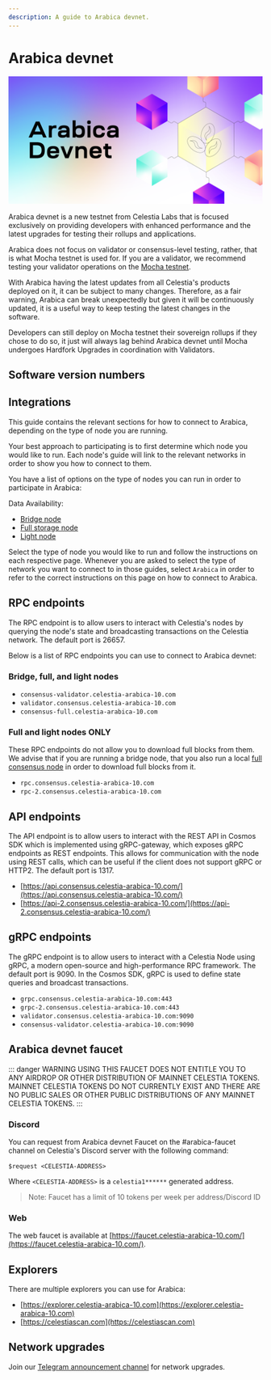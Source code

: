 ```yaml
---
description: A guide to Arabica devnet.
---
```


# Arabica devnet

![arabica-devnet](/img/arabica-devnet.png)

Arabica devnet is a new testnet from Celestia Labs that is focused
exclusively on providing developers with enhanced performance and
the latest upgrades for testing their rollups and applications.

Arabica does not focus on validator or consensus-level testing, rather,
that is what Mocha testnet is used for. If you are a validator, we
recommend testing your validator operations on the
[Mocha testnet](./mocha-testnet.md).

With Arabica having the latest updates from all Celestia's products deployed
on it, it can be subject to many changes. Therefore, as a fair warning,
Arabica can break unexpectedly but given it will be continuously updated,
it is a useful way to keep testing the latest changes in the software.

Developers can still deploy on Mocha testnet their sovereign rollups if they
chose to do so, it just will always lag behind Arabica devnet until Mocha
undergoes Hardfork Upgrades in coordination with Validators.

## Software version numbers

<!-- markdownlint-disable MD033 -->
<script setup>
import ArabicaVersionTags from '../.vitepress/components/ArabicaVersionTags.vue'
</script>

<ArabicaVersionTags/>

## Integrations

This guide contains the relevant sections for how to connect to Arabica,
depending on the type of node you are running.

Your best approach to participating is to first determine which node
you would like to run. Each node's guide will link to the relevant networks
in order to show you how to connect to them.

You have a list of options on the type of nodes you can run in order to
participate in Arabica:

Data Availability:

- [Bridge node](./bridge-node.md)
- [Full storage node](./full-storage-node.md)
- [Light node](./light-node.md)

Select the type of node you would like to run and follow the instructions
on each respective page. Whenever you are asked to select the type of network
you want to connect to in those guides, select `Arabica` in order to refer
to the correct instructions on this page on how to connect to Arabica.

## RPC endpoints

The RPC endpoint is to allow users to interact with Celestia's nodes by
querying the node's state and broadcasting transactions on the
Celestia network. The default port is 26657.

Below is a list of RPC endpoints you can use to connect to Arabica devnet:

### Bridge, full, and light nodes

- `consensus-validator.celestia-arabica-10.com`
- `validator.consensus.celestia-arabica-10.com`
- `consensus-full.celestia-arabica-10.com`

### Full and light nodes ONLY

These RPC endpoints do not allow you to download full blocks from
them. We advise that if you are running a bridge node, that you also
run a local [full consensus node](./consensus-node.md) in order to download
full blocks from it.

- `rpc.consensus.celestia-arabica-10.com`
- `rpc-2.consensus.celestia-arabica-10.com`

## API endpoints

The API endpoint is to allow users to interact with the REST API in Cosmos
SDK which is implemented using gRPC-gateway, which exposes gRPC endpoints
as REST endpoints. This allows for communication with the node using REST
calls, which can be useful if the client does not support gRPC or HTTP2.
The default port is 1317.

- [https://api.consensus.celestia-arabica-10.com/](https://api.consensus.celestia-arabica-10.com/)
- [https://api-2.consensus.celestia-arabica-10.com/](https://api-2.consensus.celestia-arabica-10.com/)

## gRPC endpoints

The gRPC endpoint is to allow users to interact with a Celestia Node using
gRPC, a modern open-source and high-performance RPC framework. The default
port is 9090. In the Cosmos SDK, gRPC is used to define state queries and
broadcast transactions.

- `grpc.consensus.celestia-arabica-10.com:443`
- `grpc-2.consensus.celestia-arabica-10.com:443`
- `validator.consensus.celestia-arabica-10.com:9090`
- `consensus-validator.celestia-arabica-10.com:9090`

## Arabica devnet faucet

::: danger WARNING
USING THIS FAUCET DOES NOT ENTITLE YOU TO ANY AIRDROP OR OTHER
DISTRIBUTION OF MAINNET CELESTIA TOKENS. MAINNET CELESTIA TOKENS
DO NOT CURRENTLY EXIST AND THERE ARE NO PUBLIC SALES OR OTHER PUBLIC
DISTRIBUTIONS OF ANY MAINNET CELESTIA TOKENS.
:::

### Discord

You can request from Arabica devnet Faucet on the #arabica-faucet channel on
Celestia's Discord server with the following command:

```text
$request <CELESTIA-ADDRESS>
```

Where `<CELESTIA-ADDRESS>` is a `celestia1******` generated address.

> Note: Faucet has a limit of 10 tokens per week per address/Discord ID

### Web

The web faucet is available at [https://faucet.celestia-arabica-10.com/](https://faucet.celestia-arabica-10.com/).

## Explorers

There are multiple explorers you can use for Arabica:

- [https://explorer.celestia-arabica-10.com](https://explorer.celestia-arabica-10.com)
- [https://celestiascan.com](https://celestiascan.com)

## Network upgrades

Join our [Telegram announcement channel](https://t.me/+smSFIA7XXLU4MjJh)
for network upgrades.

